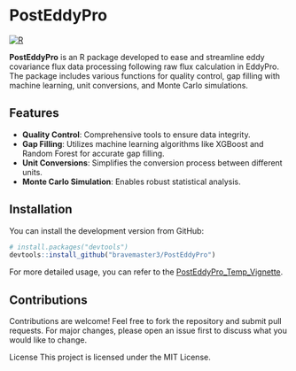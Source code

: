 # PostEddyPro

[![R](https://img.shields.io/badge/Made%20with-R-1f425f.svg)](https://www.r-project.org/)

**PostEddyPro** is an R package developed to ease and streamline eddy covariance flux data processing following raw flux calculation in EddyPro. The package includes various functions for quality control, gap filling with machine learning, unit conversions, and Monte Carlo simulations.

## Features

- **Quality Control**: Comprehensive tools to ensure data integrity.
- **Gap Filling**: Utilizes machine learning algorithms like XGBoost and Random Forest for accurate gap filling.
- **Unit Conversions**: Simplifies the conversion process between different units.
- **Monte Carlo Simulation**: Enables robust statistical analysis.

## Installation

You can install the development version from GitHub:

```r
# install.packages("devtools")
devtools::install_github("bravemaster3/PostEddyPro")
```

For more detailed usage, you can refer to the [PostEddyPro_Temp_Vignette](https://github.com/bravemaster3/PostEddyPro_Temp_Vignette).

## Contributions
Contributions are welcome! Feel free to fork the repository and submit pull requests. For major changes, please open an issue first to discuss what you would like to change.

License
This project is licensed under the MIT License.
